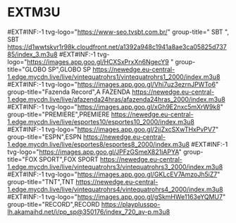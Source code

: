 # EXTM3U

#EXT#INF:-1 tvg-logo="https://www-seo.tvsbt.com.br/"
group-title=" SBT ", SBT
https://d1wwtskvr1r98k.cloudfront.net/a1392a948c1941a8ae3ca05825d73785/index_3.m3u8
#EXT#INF:-1 tvg-logo="https://images.app.goo.gl/HCXSxPrxXn6NgecY9 "
group-title="GLOBO SP",GLOBO SP
https://newedge.eu-central-1.edge.mycdn.live/live/vintequatrohrs1/vintequatrohrs1_2000/index.m3u8
#EXT#INF:-1 tvg-logo="https://images.app.goo.gl/Vhi7uz3ezrnJPWTo6"
group-title="Fazenda Record",A FAZENDA 
https://newedge.eu-central-1.edge.mycdn.live/live/afazenda24hras/afazenda24hras_2000/index.m3u8
#EXT#INF:-1 tvg-logo="https://images.app.goo.gl/xGh9E2nxc5mXrW9k8"
group-title="PREMIERE",PREMIERE
https://newedge.eu-central-1.edge.mycdn.live/live/esportes10/esportes10_2000/index.m3u8
#EXT#INF:-1 tvg-logo="https://images.app.goo.gl/2jjZxcSXwTHxPvPV7"
group-title="ESPN",ESPN
https://newedge.eu-central-1.edge.mycdn.live/live/esportes8/esportes8_2000/index.m3u8
#EXT#INF:-1 tvg-logo="https://images.app.goo.gl/JPFzGSmeX821iAPYA"
group-title="FOX SPORT",FOX SPORT
https://newedge.eu-central-1.edge.mycdn.live/live/vintequatrohrs3/vintequatrohrs3_2000/index.m3u8
#EXT#INF:-1 tvg-logo="https://images.app.goo.gl/GKLcEV7AmzoJh5iZ7"
group-title="TNT",TNT
https://newedge.eu-central-1.edge.mycdn.live/live/vintequatrohrs4/vintequatrohrs4_2000/index.m3u8
#EXT#INF:-1 tvg-logo="https://images.app.goo.gl/gSkmHWe1163eYQMU7"
group-title="RECORD",RECORD 
https://playplusspo-lh.akamaihd.net/i/pp_sp@350176/index_720_av-p.m3u8
